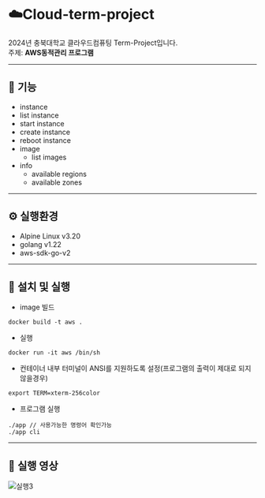 # ☁️Cloud-term-project

2024년 충북대학교 클라우드컴퓨팅 Term-Project입니다.<br>
주제: **AWS동적관리 프로그램**

---

## 🚀 기능
- instance
 - list instance
 - start instance
 - create instance
 - reboot instance
- image
  - list images
- info
  - available regions
  - available zones
---

## ⚙️ 실행환경
- Alpine Linux v3.20
- golang v1.22
- aws-sdk-go-v2
---

## 📝 설치 및 실행
- image 빌드
```
docker build -t aws .
```

- 실행
```
docker run -it aws /bin/sh
```

- 컨테이너 내부 터미널이 ANSI를 지원하도록 설정(프로그램의 출력이 제대로 되지 않을경우)
```
export TERM=xterm-256color
```

- 프로그램 실행
```
./app // 사용가능한 명령어 확인가능
./app cli 
```

---

## 🎥 실행 영상
![실행3](https://github.com/user-attachments/assets/48c09e3f-691e-415b-b97c-efbbf5014b3a)

